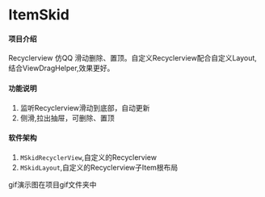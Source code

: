 # ItemSkid

#### 项目介绍
Recyclerview 仿QQ 滑动删除、置顶。自定义Recyclerview配合自定义Layout,结合ViewDragHelper,效果更好。

#### 功能说明

1. 监听Recyclerview滑动到底部，自动更新
2. 侧滑,拉出抽屉，可删除、置顶

#### 软件架构

1. `MSkidRecyclerView`,自定义的Recyclerview
2. `MSkidLayout`,自定义的Recyclerview子Item根布局

gif演示图在项目gif文件夹中